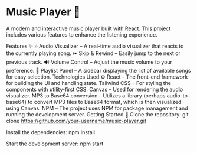 # Music Player 🎵
A modern and interactive music player built with React. This project includes various features to enhance the listening experience.

Features ✨
🎶 Audio Visualizer – A real-time audio visualizer that reacts to the currently playing song.
⏩ Skip & Rewind – Easily jump to the next or previous track.
🔊 Volume Control – Adjust the music volume to your preference.
📜 Playlist Panel – A sidebar displaying the list of available songs for easy selection.
Technologies Used ⚙️
React – The front-end framework for building the UI and handling state.
Tailwind CSS – For styling the components with utility-first CSS.
Canvas – Used for rendering the audio visualizer.
MP3 to Base64 conversion – Utilizes a library (perhaps audio-to-base64) to convert MP3 files to Base64 format, which is then visualized using Canvas.
NPM – The project uses NPM for package management and running the development server.
Getting Started 🚀
Clone the repository:
git clone https://github.com/your-username/music-player.git

Install the dependencies:
npm install

Start the development server:
npm start


